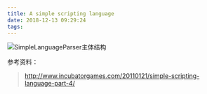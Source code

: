 ```yaml
---
title: A simple scripting language
date: 2018-12-13 09:29:24
tags:
---
```


![SimpleLanguageParser主体结构](/pics/SimpleLanguageParser.jpg)

参考资料：
> http://www.incubatorgames.com/20110121/simple-scripting-language-part-4/
